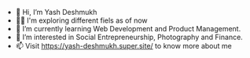 - 👋 Hi, I’m Yash Deshmukh 
- 🙌🏻 I'm exploring different fiels as of now
- 🌱 I’m currently learning Web Development and Product Management.
- 👀 I’m interested in Social Entrepreneurship, Photography and Finance.
- 📫 Visit https://yash-deshmukh.super.site/ to know more about me

<!---
yashdeshmukh25/yashdeshmukh25 is a ✨ special ✨ repository because its `README.md` (this file) appears on your GitHub profile.
You can click the Preview link to take a look at your changes.
--->
